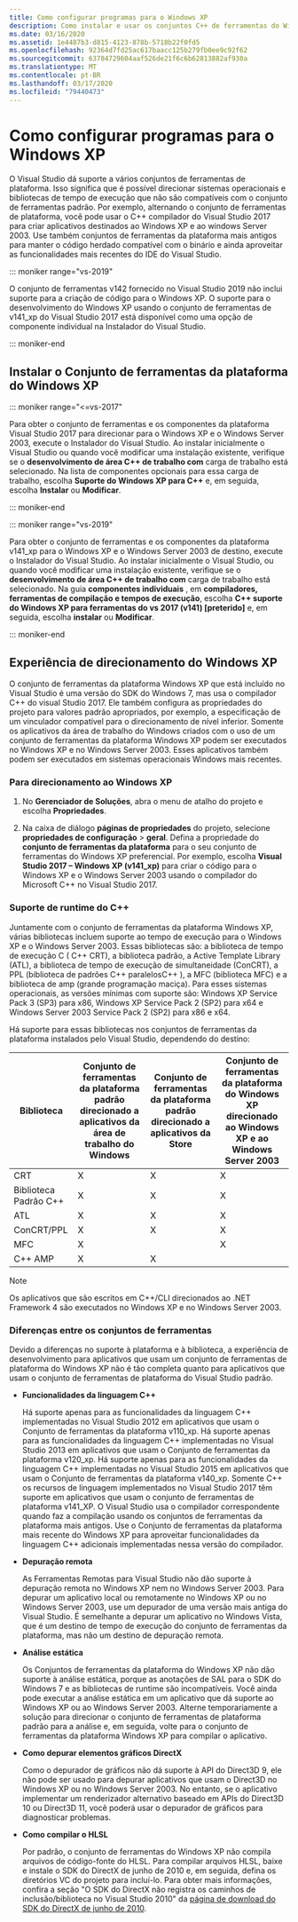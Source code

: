 ```yaml
---
title: Como configurar programas para o Windows XP
description: Como instalar e usar os conjuntos C++ de ferramentas do Windows XP no Visual Studio.
ms.date: 03/16/2020
ms.assetid: 1e4487b3-d815-4123-878b-5718b22f0fd5
ms.openlocfilehash: 92364d7fd25ac617baacc125b279fb0ee9c92f62
ms.sourcegitcommit: 63784729604aaf526de21f6c6b62813882af930a
ms.translationtype: MT
ms.contentlocale: pt-BR
ms.lasthandoff: 03/17/2020
ms.locfileid: "79440473"
---
```

# <a name="configuring-programs-for-windows-xp"></a>Como configurar programas para o Windows XP

O Visual Studio dá suporte a vários conjuntos de ferramentas de plataforma. Isso significa que é possível direcionar sistemas operacionais e bibliotecas de tempo de execução que não são compatíveis com o conjunto de ferramentas padrão. Por exemplo, alternando o conjunto de ferramentas de plataforma, você pode usar o C++ compilador do Visual Studio 2017 para criar aplicativos destinados ao Windows XP e ao windows Server 2003. Use também conjuntos de ferramentas da plataforma mais antigos para manter o código herdado compatível com o binário e ainda aproveitar as funcionalidades mais recentes do IDE do Visual Studio.

::: moniker range="vs-2019"

O conjunto de ferramentas v142 fornecido no Visual Studio 2019 não inclui suporte para a criação de código para o Windows XP. O suporte para o desenvolvimento do Windows XP usando o conjunto de ferramentas de v141_xp do Visual Studio 2017 está disponível como uma opção de componente individual na Instalador do Visual Studio.

::: moniker-end

## <a name="install-the-windows-xp-platform-toolset"></a>Instalar o Conjunto de ferramentas da plataforma do Windows XP

::: moniker range="<=vs-2017"

Para obter o conjunto de ferramentas e os componentes da plataforma Visual Studio 2017 para direcionar para o Windows XP e o Windows Server 2003, execute o Instalador do Visual Studio. Ao instalar inicialmente o Visual Studio ou quando você modificar uma instalação existente, verifique se o **desenvolvimento de área C++ de trabalho com** carga de trabalho está selecionado. Na lista de componentes opcionais para essa carga de trabalho, escolha **Suporte do Windows XP para C++** e, em seguida, escolha **Instalar** ou **Modificar**.

::: moniker-end

::: moniker range="vs-2019"

Para obter o conjunto de ferramentas e os componentes da plataforma v141_xp para o Windows XP e o Windows Server 2003 de destino, execute o Instalador do Visual Studio. Ao instalar inicialmente o Visual Studio, ou quando você modificar uma instalação existente, verifique se o **desenvolvimento de área C++ de trabalho com** carga de trabalho está selecionado. Na guia **componentes individuais** , em **compiladores, ferramentas de compilação e tempos de execução**, escolha  **C++ suporte do Windows XP para ferramentas do vs 2017 (v141) \[preterido]** e, em seguida, escolha **instalar** ou **Modificar**.

::: moniker-end

## <a name="windows-xp-targeting-experience"></a>Experiência de direcionamento do Windows XP

O conjunto de ferramentas da plataforma Windows XP que está incluído no Visual Studio é uma versão do SDK do Windows 7, mas usa o compilador C++ do visual Studio 2017. Ele também configura as propriedades do projeto para valores padrão apropriados, por exemplo, a especificação de um vinculador compatível para o direcionamento de nível inferior. Somente os aplicativos da área de trabalho do Windows criados com o uso de um conjunto de ferramentas da plataforma Windows XP podem ser executados no Windows XP e no Windows Server 2003. Esses aplicativos também podem ser executados em sistemas operacionais Windows mais recentes.

### <a name="to-target-windows-xp"></a>Para direcionamento ao Windows XP

1. No **Gerenciador de Soluções**, abra o menu de atalho do projeto e escolha **Propriedades**.

1. Na caixa de diálogo **páginas de propriedades** do projeto, selecione **propriedades de configuração** > **geral**. Defina a propriedade do **conjunto de ferramentas da plataforma** para o seu conjunto de ferramentas do Windows XP preferencial. Por exemplo, escolha **Visual Studio 2017 – Windows XP (v141_xp)** para criar o código para o Windows XP e o Windows Server 2003 usando o compilador do Microsoft C++ no Visual Studio 2017.

### <a name="c-runtime-support"></a>Suporte de runtime do C++

Juntamente com o conjunto de ferramentas da plataforma Windows XP, várias bibliotecas incluem suporte ao tempo de execução para o Windows XP e o Windows Server 2003. Essas bibliotecas são: a biblioteca de tempo de execução C ( C++ CRT), a biblioteca padrão, a Active Template Library (ATL), a biblioteca de tempo de execução de simultaneidade (ConCRT), a PPL (biblioteca de padrões C++ paralelosC++ ), a MFC (biblioteca MFC) e a biblioteca de amp (grande programação maciça). Para esses sistemas operacionais, as versões mínimas com suporte são: Windows XP Service Pack 3 (SP3) para x86, Windows XP Service Pack 2 (SP2) para x64 e Windows Server 2003 Service Pack 2 (SP2) para x86 e x64.

Há suporte para essas bibliotecas nos conjuntos de ferramentas da plataforma instalados pelo Visual Studio, dependendo do destino:

|Biblioteca|Conjunto de ferramentas da plataforma padrão direcionado a aplicativos da área de trabalho do Windows|Conjunto de ferramentas da plataforma padrão direcionado a aplicativos da Store|Conjunto de ferramentas da plataforma do Windows XP direcionado ao Windows XP e ao Windows Server 2003|
|---|---|---|---|
|CRT|X|X|X|
|Biblioteca Padrão C++|X|X|X|
|ATL|X|X|X|
|ConCRT/PPL|X|X|X|
|MFC|X||X|
|C++ AMP|X|X||

> [!NOTE]
> Os aplicativos que são escritos em C++/CLI direcionados ao .NET Framework 4 são executados no Windows XP e no Windows Server 2003.

### <a name="differences-between-the-toolsets"></a>Diferenças entre os conjuntos de ferramentas

Devido a diferenças no suporte à plataforma e à biblioteca, a experiência de desenvolvimento para aplicativos que usam um conjunto de ferramentas de plataforma do Windows XP não é tão completa quanto para aplicativos que usam o conjunto de ferramentas de plataforma do Visual Studio padrão.

- **Funcionalidades da linguagem C++**

   Há suporte apenas para as funcionalidades da linguagem C++ implementadas no Visual Studio 2012 em aplicativos que usam o Conjunto de ferramentas da plataforma v110\_xp. Há suporte apenas para as funcionalidades da linguagem C++ implementadas no Visual Studio 2013 em aplicativos que usam o Conjunto de ferramentas da plataforma v120\_xp. Há suporte apenas para as funcionalidades da linguagem C++ implementadas no Visual Studio 2015 em aplicativos que usam o Conjunto de ferramentas da plataforma v140\_xp. Somente C++ os recursos de linguagem implementados no Visual Studio 2017 têm suporte em aplicativos que usam o conjunto de ferramentas de plataforma v141\_XP. O Visual Studio usa o compilador correspondente quando faz a compilação usando os conjuntos de ferramentas da plataforma mais antigos. Use o Conjunto de ferramentas da plataforma mais recente do Windows XP para aproveitar funcionalidades da linguagem C++ adicionais implementadas nessa versão do compilador.

- **Depuração remota**

   As Ferramentas Remotas para Visual Studio não dão suporte à depuração remota no Windows XP nem no Windows Server 2003. Para depurar um aplicativo local ou remotamente no Windows XP ou no Windows Server 2003, use um depurador de uma versão mais antiga do Visual Studio. É semelhante a depurar um aplicativo no Windows Vista, que é um destino de tempo de execução do conjunto de ferramentas da plataforma, mas não um destino de depuração remota.

- **Análise estática**

   Os Conjuntos de ferramentas da plataforma do Windows XP não dão suporte à análise estática, porque as anotações de SAL para o SDK do Windows 7 e as bibliotecas de runtime são incompatíveis. Você ainda pode executar a análise estática em um aplicativo que dá suporte ao Windows XP ou ao Windows Server 2003. Alterne temporariamente a solução para direcionar o conjunto de ferramentas de plataforma padrão para a análise e, em seguida, volte para o conjunto de ferramentas da plataforma Windows XP para compilar o aplicativo.

- **Como depurar elementos gráficos DirectX**

   Como o depurador de gráficos não dá suporte à API do Direct3D 9, ele não pode ser usado para depurar aplicativos que usam o Direct3D no Windows XP ou no Windows Server 2003. No entanto, se o aplicativo implementar um renderizador alternativo baseado em APIs do Direct3D 10 ou Direct3D 11, você poderá usar o depurador de gráficos para diagnosticar problemas.

- **Como compilar o HLSL**

   Por padrão, o conjunto de ferramentas do Windows XP não compila arquivos de código-fonte do HLSL. Para compilar arquivos HLSL, baixe e instale o SDK do DirectX de junho de 2010 e, em seguida, defina os diretórios VC do projeto para incluí-lo. Para obter mais informações, confira a seção "O SDK do DirectX não registra os caminhos de inclusão/biblioteca no Visual Studio 2010" da [página de download do SDK do DirectX de junho de 2010](https://www.microsoft.com/download/details.aspx?displaylang=en&id=6812).
